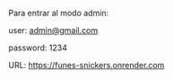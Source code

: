 Para entrar al modo admin:

user: admin@gmail.com

password: 1234

URL: https://funes-snickers.onrender.com
